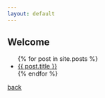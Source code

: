 ```yaml
---
layout: default
---
```


## Welcome

<!-- liste tous les posts présents dans le dossier _posts/ -->
<ul>
  {% for post in site.posts %}
    <li>
      <a href="{{ post.url }}">{{ post.title }}</a>
    </li>
  {% endfor %}
</ul>

[back](./)
